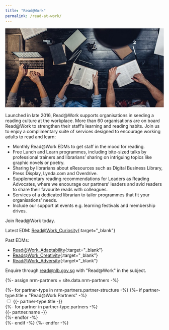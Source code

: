 ```yaml
---
title: "Read@Work"
permalink: /read-at-work/
---
```


![banner read@work](\images\RWFeature-e1560911840942.jpg)

Launched in late 2016, Read@Work supports organisations in seeding a reading culture at the workplace. More than 60 organisations are on board Read@Work to strengthen their staff’s learning and reading habits. Join us to enjoy a complimentary suite of services designed to encourage working adults to read and learn:

* Monthly Read@Work EDMs to get staff in the mood for reading.
* Free Lunch and Learn programmes, including bite-sized talks by professional trainers and librarians’ sharing on intriguing topics like graphic novels or poetry.
* Sharing by librarians about eResources such as Digital Business Library, Press Display, Lynda.com and Overdrive.
* Supplementary reading recommendations for Leaders as Reading Advocates, where we encourage our partners’ leaders and avid readers to share their favourite reads with colleagues.
* Services of a dedicated librarian to tailor programmes that fit your organisations' needs.
* Include our support at events e.g. learning festivals and membership drives.

Join Read@Work today.

Latest EDM: [Read@Work_Curiosity](/edms/Read@Work_Curiosity.pdf){:target="_blank"}

Past EDMs:

* [Read@Work_Adaptability](/edms/Read@Work_Adaptability.pdf){:target="_blank"}
* [Read@Work_Creativity](/edms/Read@Work_Creativity-linkable-PDF.pdf){:target="_blank"}
* [Read@Work_Adversity](/edms/Read@Work_Adversity.pdf){:target="_blank"}

Enquire through <read@nlb.gov.sg> with "Read@Work" in the subject.

<p/>

{%- assign nrm-partners = site.data.nrm-partners -%}
<div class="content">
	<div class="acc-kontainer">
		{%- for partner-type in nrm-partners.partner-structure -%}
			{%- if partner-type.title = "Read@Work Partners" -%}
				<div>
					<input type="radio" name="acc" id="acc{{forloop.index}}">
					<label for="acc{{forloop.index}}"><i></i> {{- partner-type.title -}} </label>
					<div class="acc-body">
						<div class="row is-multiline">
							{%- for partner in partner-type.partners -%}
							<div class="col is-4 padding--right--xl padding--bottom">
								<div class="margin--top--none">
									{{- partner.name -}}
								</div>
							</div>
							{%- endfor -%}
						</div>
					</div>
				</div>
			{%- endif -%}
		{%- endfor -%}
	</div>
</div> 